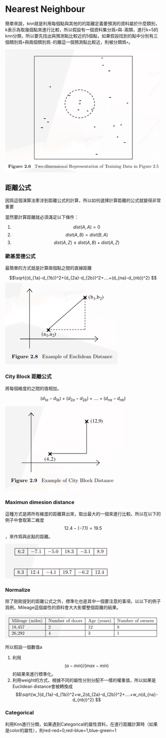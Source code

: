 # Nearest Neighbour

簡單來說，knn就是利用每個點與其他的的距離定義要預測的資料屬於什麼類別，k表示為取幾個點來進行比較，所以假設有一個資料集分爲`+`與`-`兩類，進行k=5的knn分類，所以要先找出與預測點比較近的5個點，如果假設找到的點中分別有三個類別爲`+`與兩個類別爲`-`的離這一個預測點比較近，則被分類爲`+`。

![](./pic/G7WYnrs2.png) 

## 距離公式
因爲這個演算法牽涉到距離公式的計算，所以如何選擇計算距離的公式就變得非常重要

當然要計算距離就必須滿足以下條件：
1. $$dist(A,A)=0$$
2. $$dist(A,B)=dist(B,A)$$
3. $$dist(A,Z) \le dist(A,B)+dist(A,Z)$$

### 歐基里德公式

最簡單的方式就是計算兩個點之間的直線距離

$$\sqrt{(d_{1a}-d_{1b})^2+(d_{2a}-d_{2b})^2+....+(d_{na}-d_{nb})^2} $$
![](./pic/ArrNnGrZ.png) 

### City Block 距離公式

將每個維度的之間的值相加。

$$(d_{1a}-d_{1b})+(d_{2a}-d_{2b})+....+(d_{na}-d_{nb}) $$

![](./pic/g5wcZb1r.png) 

### Maximun dimesion distance

這種方式是將所有維度的距離算出來，取出最大的一個來進行比較。所以在以下的例子中會取第二維度$$12.4-(-7.1)=19.5$$，來作爲與此點的距離。

![](./pic/I4Jrt7fH.png) 


### Normalize
除了剛剛提到的距離公式之外，標準化也是其中一個要注意的事項，以以下的例子爲例，Mileage這個屬性的資料會大大影響整個距離的結果。

![](./pic/dckNsipB.png) 

所以假設一個數值a

1. 利用$$(a-min)/(max-min)$$的結果來進行標準化。
2. 利用weight的方式，根據不同的屬性分別分配不一樣的權重值，所以如果是Euclidean distance會被轉換成 
$$\sqrt{w_1(d_{1a}-d_{1b})^2+w_2(d_{2a}-d_{2b})^2+....+w_n(d_{na}-d_{nb})^2} $$



### Categorical

利用Knn進行分類，如果遇到Categorical的屬性資料，在進行距離計算時（如果是color的屬性），則red-red=0,red-blue=1,blue-green=1









